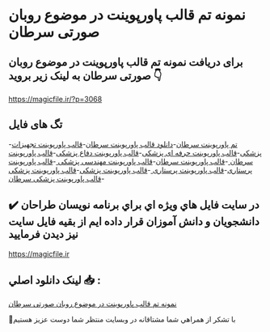 # نمونه تم قالب پاورپوینت در موضوع روبان صورتی سرطان

## برای دریافت نمونه تم قالب پاورپوینت در موضوع روبان صورتی سرطان به لینک زیر بروید 👇

https://magicfile.ir/?p=3068

## تگ های فایل

-[تم پاورپوینت سرطان](https://magicfile.ir/product/%d9%82%d8%a7%d9%84%d8%a8-%d9%be%d8%a7%d9%88%d8%b1%d9%be%d9%88%db%8c%d9%86%d8%aa-%d8%af%d8%b1-%d9%85%d9%88%d8%b6%d9%88%d8%b9-%d8%b1%d9%88%d8%a8%d8%a7%d9%86-%d8%b5%d9%88%d8%b1%d8%aa%db%8c-%d8%b3%d8%b1%d8%b7%d8%a7%d9%86/)-[دانلود قالب پاورپوینت سرطان](https://magicfile.ir/product/%d9%82%d8%a7%d9%84%d8%a8-%d9%be%d8%a7%d9%88%d8%b1%d9%be%d9%88%db%8c%d9%86%d8%aa-%d8%af%d8%b1-%d9%85%d9%88%d8%b6%d9%88%d8%b9-%d8%b1%d9%88%d8%a8%d8%a7%d9%86-%d8%b5%d9%88%d8%b1%d8%aa%db%8c-%d8%b3%d8%b1%d8%b7%d8%a7%d9%86/)-[قالب پاورپوینت تجهیزات پزشکی](https://magicfile.ir/product/%d9%82%d8%a7%d9%84%d8%a8-%d9%be%d8%a7%d9%88%d8%b1%d9%be%d9%88%db%8c%d9%86%d8%aa-%d8%af%d8%b1-%d9%85%d9%88%d8%b6%d9%88%d8%b9-%d8%b1%d9%88%d8%a8%d8%a7%d9%86-%d8%b5%d9%88%d8%b1%d8%aa%db%8c-%d8%b3%d8%b1%d8%b7%d8%a7%d9%86/)-[قالب پاورپوینت حرفه ای پزشکی](https://magicfile.ir/product/%d9%82%d8%a7%d9%84%d8%a8-%d9%be%d8%a7%d9%88%d8%b1%d9%be%d9%88%db%8c%d9%86%d8%aa-%d8%af%d8%b1-%d9%85%d9%88%d8%b6%d9%88%d8%b9-%d8%b1%d9%88%d8%a8%d8%a7%d9%86-%d8%b5%d9%88%d8%b1%d8%aa%db%8c-%d8%b3%d8%b1%d8%b7%d8%a7%d9%86/)-[قالب پاورپوینت دفاع پزشکی](https://magicfile.ir/product/%d9%82%d8%a7%d9%84%d8%a8-%d9%be%d8%a7%d9%88%d8%b1%d9%be%d9%88%db%8c%d9%86%d8%aa-%d8%af%d8%b1-%d9%85%d9%88%d8%b6%d9%88%d8%b9-%d8%b1%d9%88%d8%a8%d8%a7%d9%86-%d8%b5%d9%88%d8%b1%d8%aa%db%8c-%d8%b3%d8%b1%d8%b7%d8%a7%d9%86/)-[قالب پاورپوینت سرطان ](https://magicfile.ir/product/%d9%82%d8%a7%d9%84%d8%a8-%d9%be%d8%a7%d9%88%d8%b1%d9%be%d9%88%db%8c%d9%86%d8%aa-%d8%af%d8%b1-%d9%85%d9%88%d8%b6%d9%88%d8%b9-%d8%b1%d9%88%d8%a8%d8%a7%d9%86-%d8%b5%d9%88%d8%b1%d8%aa%db%8c-%d8%b3%d8%b1%d8%b7%d8%a7%d9%86/)-[قالب پاورپوینت سرطان](https://magicfile.ir/product/%d9%82%d8%a7%d9%84%d8%a8-%d9%be%d8%a7%d9%88%d8%b1%d9%be%d9%88%db%8c%d9%86%d8%aa-%d8%af%d8%b1-%d9%85%d9%88%d8%b6%d9%88%d8%b9-%d8%b1%d9%88%d8%a8%d8%a7%d9%86-%d8%b5%d9%88%d8%b1%d8%aa%db%8c-%d8%b3%d8%b1%d8%b7%d8%a7%d9%86/)-[قالب پاورپوینت مهندسی پزشکی ](https://magicfile.ir/product/%d9%82%d8%a7%d9%84%d8%a8-%d9%be%d8%a7%d9%88%d8%b1%d9%be%d9%88%db%8c%d9%86%d8%aa-%d8%af%d8%b1-%d9%85%d9%88%d8%b6%d9%88%d8%b9-%d8%b1%d9%88%d8%a8%d8%a7%d9%86-%d8%b5%d9%88%d8%b1%d8%aa%db%8c-%d8%b3%d8%b1%d8%b7%d8%a7%d9%86/)-[قالب پاورپوینت پرستاری](https://magicfile.ir/product/%d9%82%d8%a7%d9%84%d8%a8-%d9%be%d8%a7%d9%88%d8%b1%d9%be%d9%88%db%8c%d9%86%d8%aa-%d8%af%d8%b1-%d9%85%d9%88%d8%b6%d9%88%d8%b9-%d8%b1%d9%88%d8%a8%d8%a7%d9%86-%d8%b5%d9%88%d8%b1%d8%aa%db%8c-%d8%b3%d8%b1%d8%b7%d8%a7%d9%86/)-[قالب پاورپوینت پرستاری ](https://magicfile.ir/product/%d9%82%d8%a7%d9%84%d8%a8-%d9%be%d8%a7%d9%88%d8%b1%d9%be%d9%88%db%8c%d9%86%d8%aa-%d8%af%d8%b1-%d9%85%d9%88%d8%b6%d9%88%d8%b9-%d8%b1%d9%88%d8%a8%d8%a7%d9%86-%d8%b5%d9%88%d8%b1%d8%aa%db%8c-%d8%b3%d8%b1%d8%b7%d8%a7%d9%86/)-[قالب پاورپوینت پزشکی](https://magicfile.ir/product/%d9%82%d8%a7%d9%84%d8%a8-%d9%be%d8%a7%d9%88%d8%b1%d9%be%d9%88%db%8c%d9%86%d8%aa-%d8%af%d8%b1-%d9%85%d9%88%d8%b6%d9%88%d8%b9-%d8%b1%d9%88%d8%a8%d8%a7%d9%86-%d8%b5%d9%88%d8%b1%d8%aa%db%8c-%d8%b3%d8%b1%d8%b7%d8%a7%d9%86/)-[قالب پاورپوینت پزشکی ](https://magicfile.ir/product/%d9%82%d8%a7%d9%84%d8%a8-%d9%be%d8%a7%d9%88%d8%b1%d9%be%d9%88%db%8c%d9%86%d8%aa-%d8%af%d8%b1-%d9%85%d9%88%d8%b6%d9%88%d8%b9-%d8%b1%d9%88%d8%a8%d8%a7%d9%86-%d8%b5%d9%88%d8%b1%d8%aa%db%8c-%d8%b3%d8%b1%d8%b7%d8%a7%d9%86/)-[قالب پاورپوینت پزشکی سرطان](https://magicfile.ir/product/%d9%82%d8%a7%d9%84%d8%a8-%d9%be%d8%a7%d9%88%d8%b1%d9%be%d9%88%db%8c%d9%86%d8%aa-%d8%af%d8%b1-%d9%85%d9%88%d8%b6%d9%88%d8%b9-%d8%b1%d9%88%d8%a8%d8%a7%d9%86-%d8%b5%d9%88%d8%b1%d8%aa%db%8c-%d8%b3%d8%b1%d8%b7%d8%a7%d9%86/)

## ✔️ در سايت فايل هاي ويژه اي براي برنامه نويسان طراحان دانشجويان و دانش آموزان قرار داده ايم از بقيه فايل سايت نيز ديدن فرماييد

https://magicfile.ir


## لينک دانلود اصلي 📥 :

[نمونه تم قالب پاورپوینت در موضوع روبان صورتی سرطان](https://magicfile.ir/product/%d9%82%d8%a7%d9%84%d8%a8-%d9%be%d8%a7%d9%88%d8%b1%d9%be%d9%88%db%8c%d9%86%d8%aa-%d8%af%d8%b1-%d9%85%d9%88%d8%b6%d9%88%d8%b9-%d8%b1%d9%88%d8%a8%d8%a7%d9%86-%d8%b5%d9%88%d8%b1%d8%aa%db%8c-%d8%b3%d8%b1%d8%b7%d8%a7%d9%86/) 


🙏با تشکر از همراهي شما مشتاقانه در وبسایت منتظر شما دوست عزیز هستیم

